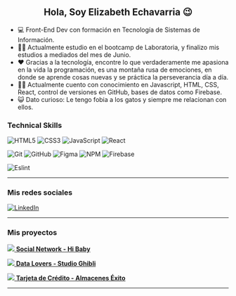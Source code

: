 <h2 align="center" >
    Hola, Soy  Elizabeth Echavarria 😉
</h2>

- 💻  Front-End Dev con formación en Tecnología de Sistemas de Información. 
- 👩‍🎓 Actualmente estudio en el bootcamp de Laboratoria, y finalizo mis estudios a mediados del mes de Junio.
- ❤️ Gracias a la tecnología, encontre lo que verdaderamente me apasiona en la vida la programación, es una montaña rusa de emociones, en donde se aprende cosas nuevas y se práctica la perseverancia día a día.
- 👩‍💻 Actualmente cuento con conocimiento en Javascript, HTML, CSS, React, control de versiones en GitHub, bases de datos como Firebase.
- 😺 Dato curioso: Le tengo fobia a los gatos y siempre me relacionan con ellos.


### Technical Skills

![HTML5](https://img.shields.io/badge/html5-%23E34F26.svg?style=for-the-badge&logo=html5&logoColor=white) ![CSS3](https://img.shields.io/badge/css3-%231572B6.svg?style=for-the-badge&logo=css3&logoColor=white) ![JavaScript](https://img.shields.io/badge/javascript-%23323330.svg?style=for-the-badge&logo=javascript&logoColor=%23F7DF1E) ![React](https://img.shields.io/badge/react-%2320232a.svg?style=for-the-badge&logo=react&logoColor=%2361DAFB) 

![Git](https://img.shields.io/badge/git-%23F05033.svg?style=for-the-badge&logo=git&logoColor=white) ![GitHub](https://img.shields.io/badge/github-%23121011.svg?style=for-the-badge&logo=github&logoColor=white) ![Figma](https://img.shields.io/badge/figma-%23F24E1E.svg?style=for-the-badge&logo=figma&logoColor=white) ![NPM](https://img.shields.io/badge/NPM-%23000000.svg?style=for-the-badge&logo=npm&logoColor=white) ![Firebase](https://img.shields.io/badge/firebase-%23039BE5.svg?style=for-the-badge&logo=firebase)

![Eslint](https://img.shields.io/badge/eslint-3A33D1?style=for-the-badge&logo=eslint&logoColor=white)
  
------


<h3 align="left">Mis redes sociales</h3>
<p align="left">
<a href="https://www.linkedin.com/in/elizabeth-echavarria-a19657236/"><img src="https://img.shields.io/badge/LinkedIn-0077B5?style=for-the-badge&logo=linkedin&logoColor=white" alt="LinkedIn"/></a>
</p>
  
------

<h3 align="left">Mis proyectos</h3>
<p align="left">


<a href="https://elizabeth1690.github.io/Social-network/src/index.html#/"><img src="https://i.imgur.com/NY7Mdpl.png">
**Social Network - Hi Baby**</a>
<br>
    
<a href="https://elizabeth1690.github.io/BOG004-data-lovers/src/index.html"><img src="https://i.imgur.com/mlopISP.png">
**Data Lovers - Studio Ghibli**</a>
<br>

<a href="https://elizabeth1690.github.io/BOG004-card-validation/src/index.html" target="_blank"><img src="https://i.imgur.com/Y6Nia6T.png">
**Tarjeta de Crédito - Almacenes Éxito** </a>
<br>

</p>

------



<!--
**Elizabeth1690/Elizabeth1690** is a ✨ _special_ ✨ repository because its `README.md` (this file) appears on your GitHub profile.

Here are some ideas to get you started:

- 🔭 I’m currently working on ...
- 🌱 I’m currently learning ...
- 👯 I’m looking to collaborate on ...
- 🤔 I’m looking for help with ...
- 💬 Ask me about ...
- 📫 How to reach me: ...
- 😄 Pronouns: ...
- ⚡ Fun fact: ...
-->
